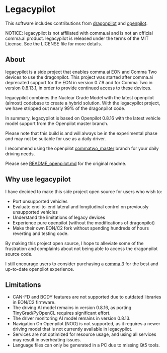 # Legacypilot

This software includes contributions from [dragonpilot](https://github.com/dragonpilot-community/dragonpilot/tree/beta2) and [openpilot](https://github.com/commaai/openpilot).

NOTICE: legacypilot is not affiliated with comma.ai and is not an official comma.ai product. legacypilot is released under the terms of the MIT License. See the LICENSE file for more details.


## About

legacypilot is a side project that enables comma.ai EON and Comma Two devices to use the dragonpilot. This project was started after comma.ai deprecated support for the EON in version 0.7.9 and for Comma Two in version 0.8.13.1, in order to provide continued access to these devices.

legacypilot combines the Nuclear Grade Model with the latest openpilot (almost) codebase to create a hybrid solution. With the legacypilot project, we have stripped out nearly 99% of the dragonpilot code.

In summary, legacypilot is based on Openpilot 0.8.16 with the latest vehicle model support from the Openpilot master branch.

Please note that this build is and will always be in the experimental phase and may not be suitable for use as a daily driver.

I recommend using the openpilot [commatwo_master](https://github.com/commaai/openpilot/tree/commatwo_master) branch for your daily driving needs.

Please see [README_openpilot.md](README_openpilot.md) for the original readme.

## Why use legacypilot

I have decided to make this side project open source for users who wish to:

* Port unsupported vehicles
* Evaluate end-to-end lateral and longitudinal control on previously unsupported vehicles
* Understand the limitations of legacy devices
* Experience pure openpilot (without the modifications of dragonpilot)
* Make their own EON/C2 fork without spending hundreds of hours reverting and testing code.

By making this project open source, I hope to alleviate some of the frustration and complaints about not being able to access the dragonpilot source code.

I still encourage users to consider purchasing a [comma 3](https://shop.comma.ai) for the best and up-to-date openpilot experience.

## Limitations

* CAN-FD and BODY features are not supported due to outdated libraries in EON/C2 firmware.
* The driving AI model remains in version 0.8.16, as porting TinyGrad/PyOpenCL requires significant effort.
* The driver monitoring AI model remains in version 0.8.13.
* Navigation On Openpilot (NOO) is not supported, as it requires a newer driving model that is not currently available in legacypilot.
* Services are not optimized for resource usage, and using all services may result in overheating issues.
* Language files can only be generated in a PC due to missing Qt5 tools.
